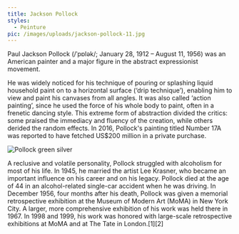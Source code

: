 ```yaml
---
title: Jackson Pollock
styles:
  - Peinture
pic: /images/uploads/jackson-pollock-11.jpg
---
```

Paul Jackson Pollock (/ˈpɒlək/; January 28, 1912 – August 11, 1956) was an American painter and a major figure in the abstract expressionist movement.



He was widely noticed for his technique of pouring or splashing liquid household paint on to a horizontal surface (‘drip technique’), enabling him to view and paint his canvases from all angles. It was also called ‘action painting’, since he used the force of his whole body to paint, often in a frenetic dancing style. This extreme form of abstraction divided the critics: some praised the immediacy and fluency of the creation, while others derided the random effects. In 2016, Pollock's painting titled Number 17A was reported to have fetched US$200 million in a private purchase.



![Pollock green silver](/images/uploads/mam_abudhabi_10_082.jpg "Pollock green silver")



A reclusive and volatile personality, Pollock struggled with alcoholism for most of his life. In 1945, he married the artist Lee Krasner, who became an important influence on his career and on his legacy. Pollock died at the age of 44 in an alcohol-related single-car accident when he was driving. In December 1956, four months after his death, Pollock was given a memorial retrospective exhibition at the Museum of Modern Art (MoMA) in New York City. A larger, more comprehensive exhibition of his work was held there in 1967. In 1998 and 1999, his work was honored with large-scale retrospective exhibitions at MoMA and at The Tate in London.\[1]\[2]
